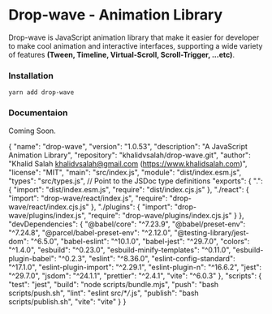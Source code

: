 # Drop-wave - Animation Library

Drop-wave is JavaScript animation library that make it easier for developer to make cool animation and interactive interfaces, supporting a wide variety of features **(Tween, Timeline, Virtual-Scroll, Scroll-Trigger, ...etc)**.

### Installation

```
yarn add drop-wave
```

### Documentaion

Coming Soon.

{
"name": "drop-wave",
"version": "1.0.53",
"description": "A JavaScript Animation Library",
"repository": "khalidvsalah/drop-wave.git",
"author": "Khalid Salah <khalidvsalah@gmail.com> (https://www.khalidsalah.com)",
"license": "MIT",
"main": "src/index.js",
"module": "dist/index.esm.js",
"types": "src/types.js", // Point to the JSDoc type definitions
"exports": {
".": {
"import": "dist/index.esm.js",
"require": "dist/index.cjs.js"
},
"./react": {
"import": "drop-wave/react/index.js",
"require": "drop-wave/react/index.cjs.js"
},
"./plugins": {
"import": "drop-wave/plugins/index.js",
"require": "drop-wave/plugins/index.cjs.js"
}
},
"devDependencies": {
"@babel/core": "^7.23.9",
"@babel/preset-env": "^7.24.8",
"@parcel/babel-preset-env": "^2.12.0",
"@testing-library/jest-dom": "^6.5.0",
"babel-eslint": "^10.1.0",
"babel-jest": "^29.7.0",
"colors": "^1.4.0",
"esbuild": "^0.23.0",
"esbuild-minify-templates": "^0.11.0",
"esbuild-plugin-babel": "^0.2.3",
"eslint": "^8.36.0",
"eslint-config-standard": "^17.1.0",
"eslint-plugin-import": "^2.29.1",
"eslint-plugin-n": "^16.6.2",
"jest": "^29.7.0",
"jsdom": "^24.1.1",
"prettier": "^2.4.1",
"vite": "^6.0.3"
},
"scripts": {
"test": "jest",
"build": "node scripts/bundle.mjs",
"push": "bash scripts/push.sh",
"lint": "eslint src/\*_/_.js",
"publish": "bash scripts/publish.sh",
"vite": "vite"
}
}
